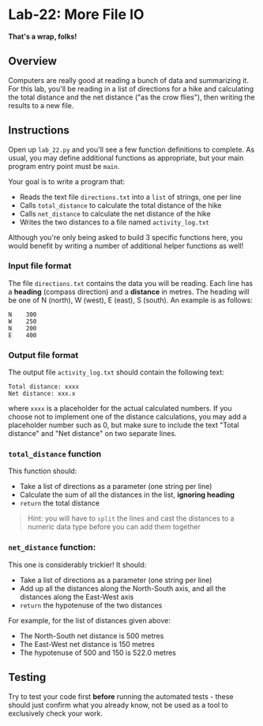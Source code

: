 # Lab-22: More File IO

**That's a wrap, folks!**

## Overview

Computers are really good at reading a bunch of data and summarizing it. For this lab, you'll be reading in a list of directions for a hike and calculating the total distance and the net distance ("as the crow flies"), then writing the results to a new file.

## Instructions

Open up `lab_22.py` and you'll see a few function definitions to complete. As usual, you may define additional functions as appropriate, but your main program entry point must be `main`. 

Your goal is to write a program that:
- Reads the text file `directions.txt` into a `list` of strings, one per line
- Calls `total_distance` to calculate the total distance of the hike
- Calls `net_distance` to calculate the net distance of the hike
- Writes the two distances to a file named `activity_log.txt`

Although you're only being asked to build 3 specific functions here, you would benefit by writing a number of additional helper functions as well!

### Input file format
The file `directions.txt` contains the data you will be reading. Each line has a **heading** (compass direction) and a **distance** in metres. The heading will be one of N (north), W (west), E (east), S (south). An example is as follows:

```plaintext
N    300
W    250
N    200
E    400
```

### Output file format
The output file `activity_log.txt` should contain the following text:

```plaintext
Total distance: xxxx
Net distance: xxx.x
```

where `xxxx` is a placeholder for the actual calculated numbers. If you choose not to implement one of the distance calculations, you may add a placeholder number such as 0, but make sure to include the text "Total distance" and "Net distance" on two separate lines.

### `total_distance` function
This function should:
- Take a list of directions as a parameter (one string per line)
- Calculate the sum of all the distances in the list, **ignoring heading**
- `return` the total distance 

> Hint: you will have to `split` the lines and cast the distances to a numeric data type before you can add them together

### `net_distance` function:
This one is considerably trickier! It should:
- Take a list of directions as a parameter (one string per line)
- Add up all the distances along the North-South axis, and all the distances along the East-West axis
- `return` the hypotenuse of the two distances

For example, for the list of distances given above:
- The North-South net distance is 500 metres
- The East-West net distance is 150 metres
- The hypotenuse of 500 and 150 is 522.0 metres

## Testing
Try to test your code first **before** running the automated tests - these should just confirm what you already know, not be used as a tool to exclusively check your work.